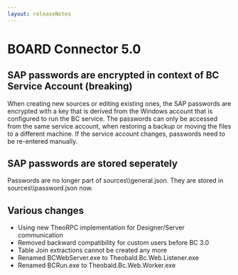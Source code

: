 ```yaml
---
layout: releaseNotes
---
```


# BOARD Connector 5.0

## SAP passwords are encrypted in context of BC Service Account (breaking)
When creating new sources or editing existing ones, the SAP passwords
are encrypted with a key that is derived from the Windows account that
is configured to run the BC service.
The passwords can only be accessed from the same service account,
when restoring a backup or moving the files to a different machine.
If the service account changes, passwords need to be re-entered manually.

## SAP passwords are stored seperately
Passwords are no longer part of sources\\<name>\\general.json.
They are stored in sources\\<name>\\password.json now.

## Various changes
* Using new TheoRPC implementation for Designer/Server communication
* Removed backward compatibility for custom users before BC 3.0
* Table Join extractions cannot be created any more
* Renamed BCWebServer.exe to Theobald.Bc.Web.Listener.exe
* Renamed BCRun.exe to Theobald.Bc.Web.Worker.exe